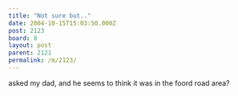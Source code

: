 ```yaml
---
title: "Not sure but.."
date: 2004-10-15T15:03:50.000Z
post: 2123
board: 8
layout: post
parent: 2121
permalink: /m/2123/
---
```

asked my dad, and he seems to think it was in the foord road area?
